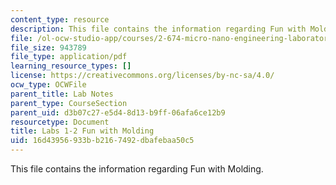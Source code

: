 ```yaml
---
content_type: resource
description: This file contains the information regarding Fun with Molding.
file: /ol-ocw-studio-app/courses/2-674-micro-nano-engineering-laboratory-spring-2016/16d43956933bb2167492dbafebaa50c5_MIT2_674S16_LabNote1_2.pdf
file_size: 943789
file_type: application/pdf
learning_resource_types: []
license: https://creativecommons.org/licenses/by-nc-sa/4.0/
ocw_type: OCWFile
parent_title: Lab Notes
parent_type: CourseSection
parent_uid: d3b07c27-e5d4-8d13-b9ff-06afa6ce12b9
resourcetype: Document
title: Labs 1-2 Fun with Molding
uid: 16d43956-933b-b216-7492-dbafebaa50c5
---
```

This file contains the information regarding Fun with Molding.